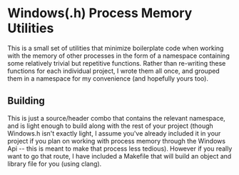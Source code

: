 # Windows(.h) Process Memory Utilities
This is a small set of utilities that minimize boilerplate code when working with the memory of other processes in the form of a namespace containing some relatively trivial but repetitive functions. Rather than re-writing these functions for each individual project, I wrote them all once, and grouped them in a namespace for my convenience (and hopefully yours too). 

## Building
This is just a source/header combo that contains the relevant namespace, and is light enough to build along with the rest of your project (though Windows.h isn't exactly light, I assume you've already included it in your project if you plan on working with process memory through the Windows Api -- this is meant to make that process less tedious). However if you really want to go that route, I have included a Makefile that will build an object and library file for you (using clang). 